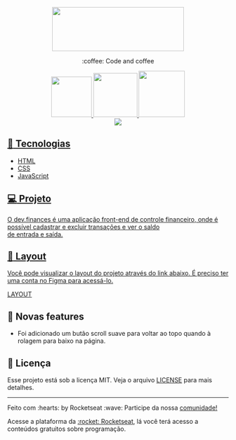 <p align="center">
  <img width="300" height="100" src="https://raw.githubusercontent.com/ezequielsan/maratona-discover/b128c27fa82de6a5a4f8efefc5634a57b2115240/assets/logo.svg">
</p>
  <p align="center">:coffee: Code and coffee</p>
  <a href="/apm/l/:packageName"/>
<div align="center">
  <img src="https://img.shields.io/badge/license-MIT-%238257E6" width="92"/>
  <img src="https://img.shields.io/badge/languages-3-%238257E6" width="100"/>
  <img src="https://img.shields.io/badge/issues-0%20open-%238257E6" width="105"/>
</div>
<div align="center">
  <img src="https://user-images.githubusercontent.com/77730400/108603332-28aa6680-7386-11eb-9a0e-6bfe5b57b44a.png"/>
</div>

## :rocket: Tecnologias
  - HTML
  - CSS
  - JavaScript

## :computer: Projeto
O dev.finances é uma aplicação front-end de controle financeiro, onde é possível cadastrar e excluir transações e ver o saldo <br> de entrada e saída.

## :page_facing_up: Layout
  <p>Você pode visualizar o layout do projeto através do link abaixo. É preciso ter uma conta no Figma para acessá-lo.</p>
 <a href="https://www.figma.com/file/7Vu9DzUaCZIV4nibzkjgB4/dev.finance%24-Maratona-Discover?node-id=0%3A1">LAYOUT</a>
 
 ## :wrench: Novas features
 - Foi adicionado um butão scroll suave para voltar ao topo quando à rolagem para baixo na página.
 
 ## :memo: Licença
 Esse projeto está sob a licença MIT. Veja o arquivo <a href="https://github.com/rocketseat-education/maratona-discover-01/blob/main/LICENSE.md">LICENSE</a> para mais detalhes.
<hr>
<p>Feito com :hearts: by Rocketseat :wave: Participe da nossa <a href="https://discord.com/invite/gCRAFhc">comunidade!</a>
<p>Acesse a plataforma da <a href="https://rocketseat.com.br/">:rocket: Rocketseat</a>, lá você terá acesso a conteúdos gratuitos sobre programação.
